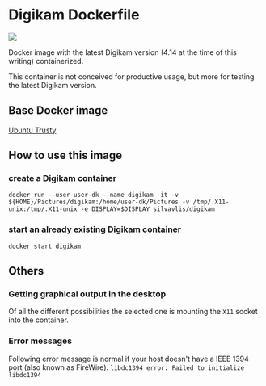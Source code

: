 # Digikam Dockerfile
[![](https://badge.imagelayers.io/silvavlis/digikam:latest.svg)](https://imagelayers.io/?images=silvavlis/digikam:latest 'Get your own badge on imagelayers.io')

Docker image with the latest Digikam version (4.14 at the time of this writing) containerized.

This container is not conceived for productive usage, but more for testing the latest Digikam version.

## Base Docker image

[Ubuntu Trusty](https://registry.hub.docker.com/_/ubuntu/)

## How to use this image

### create a Digikam container

`docker run --user user-dk --name digikam -it -v ${HOME}/Pictures/digikam:/home/user-dk/Pictures -v /tmp/.X11-unix:/tmp/.X11-unix -e DISPLAY=$DISPLAY silvavlis/digikam`

### start an already existing Digikam container

`docker start digikam`

## Others

### Getting graphical output in the desktop

Of all the different possibilities the selected one is mounting the `X11` socket into the container.

### Error messages
Following error message is normal if your host doesn't have a IEEE 1394 port (also known as FireWire).
`libdc1394 error: Failed to initialize libdc1394`
